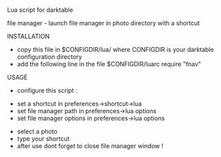 Lua script for darktable

file manager - launch file manager in photo directory with a shortcut

INSTALLATION
  * copy this file in $CONFIGDIR/lua/ where CONFIGDIR is your darktable configuration directory
  * add the following line in the file $CONFIGDIR/luarc
    require "fnav"

USAGE
  * configure this script :
  - set a shortcut in preferences->shortcut->lua
  - set file manager path in preferences->lua options
  - set file manager options in preferences->lua options
  * select a photo
  * type your shortcut
  * after use dont forget to close file manager window !
